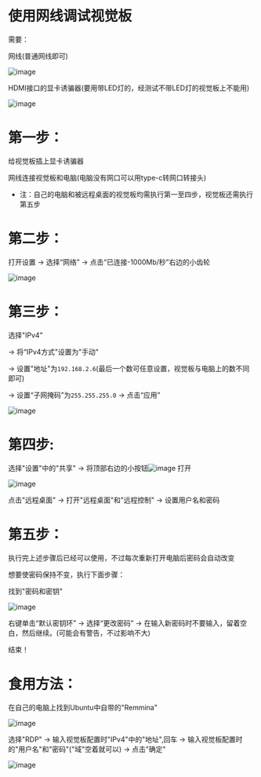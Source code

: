 # 使用网线调试视觉板

需要：

  网线(普通网线即可)

  ![image](https://github.com/user-attachments/assets/761a4d8e-235a-4a59-9257-58c60d6a1d54)

  HDMI接口的显卡诱骗器(要用带LED灯的，经测试不带LED灯的视觉板上不能用)

  ![image](https://github.com/user-attachments/assets/63dc636d-14fd-44d3-8a64-e9b19a3a09b7)


# 第一步：

给视觉板插上显卡诱骗器

网线连接视觉板和电脑(电脑没有网口可以用type-c转网口转接头)

* 注：自己的电脑和被远程桌面的视觉板均需执行第一至四步，视觉板还需执行第五步


# 第二步：

打开设置 -> 选择“网络” -> 点击“已连接-1000Mb/秒”右边的小齿轮

![image](https://github.com/user-attachments/assets/f188f0d8-a2b3-4c7e-af1d-a9ed5dcb3fb3)


# 第三步：

选择"IPv4" 

-> 将“IPv4方式"设置为"手动" 

-> 设置"地址"为`192.168.2.6`(最后一个数可任意设置，视觉板与电脑上的数不同即可)

-> 设置“子网掩码”为`255.255.255.0` -> 点击“应用”

![image](https://github.com/user-attachments/assets/ca50244e-38d7-4e96-bb16-8e6ace87d99a)


# 第四步:

选择"设置"中的"共享" -> 将顶部右边的小按钮![image](https://github.com/user-attachments/assets/615f4969-fd21-4302-ac9a-91316f359768)
打开

![image](https://github.com/user-attachments/assets/f34b1a81-eb71-4ff2-8d17-b7df3ffe77f7)

点击"远程桌面" -> 打开"远程桌面"和"远程控制" -> 设置用户名和密码


# 第五步：

执行完上述步骤后已经可以使用，不过每次重新打开电脑后密码会自动改变

想要使密码保持不变，执行下面步骤：

找到"密码和密钥"

![image](https://github.com/user-attachments/assets/9805b49e-d0f8-4230-9ea4-716a68239f2a)

右键单击“默认密钥环” -> 选择“更改密码” -> 在输入新密码时不要输入，留着空白，然后继续。(可能会有警告，不过影响不大)

结束！


# 食用方法：

在自己的电脑上找到Ubuntu中自带的"Remmina"

![image](https://github.com/user-attachments/assets/ab770844-f414-487c-a910-c43d83ac2eb5)


选择"RDP" -> 输入视觉板配置时"IPv4"中的"地址",回车 -> 输入视觉板配置时的"用户名"和"密码"("域"空着就可以)
-> 点击"确定"

![image](https://github.com/user-attachments/assets/a27c8aa6-0bed-46ee-ab3b-4b59b3c8a9f3)




